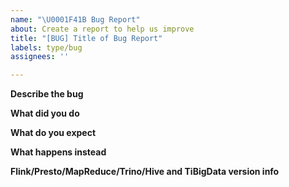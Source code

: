 ```yaml
---
name: "\U0001F41B Bug Report"
about: Create a report to help us improve
title: "[BUG] Title of Bug Report"
labels: type/bug
assignees: ''

---
```


**Describe the bug**
<!-- A clear and concise description of what the bug is. -->

**What did you do**
<!-- 
If possible, please provide a code receipt to produce this issue.
e.g., 
1. run `spark-shell --jars xxx.jar`
2. in spark-shell, run 
```
val df = spark.sql(“select sum(b) from t where a = 1”)
df.show(20)
```
3. update some data through TiDB
4. in spark-shell, run
```
val df = spark.sql(“select sum(b) from t where a = 1”)
df.show(20)
```
 -->

**What do you expect**
<!-- A clear and concise description of what you expected to happen. -->

**What happens instead**
<!-- If an error occurs, please provide complete error stack. -->

<!-- 
**Screenshots**
If applicable, add screenshots to help explain your problem.
 -->

**Flink/Presto/MapReduce/Trino/Hive and TiBigData version info**

<!--
**Additional context**
Add any other context about the problem here.
You may also provide TiDB version here if it is related to the issue.
-->
